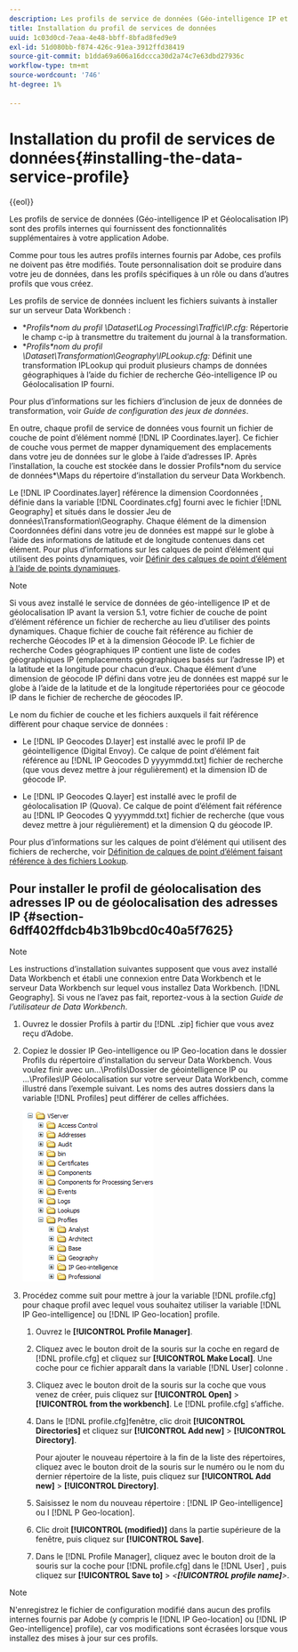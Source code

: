 ```yaml
---
description: Les profils de service de données (Géo-intelligence IP et Géolocalisation IP) sont des profils internes qui fournissent des fonctionnalités supplémentaires à votre application Adobe.
title: Installation du profil de services de données
uuid: 1c03d0cd-7eaa-4e48-bbff-8bfad8fed9e9
exl-id: 51d080bb-f874-426c-91ea-3912ffd38419
source-git-commit: b1dda69a606a16dccca30d2a74c7e63dbd27936c
workflow-type: tm+mt
source-wordcount: '746'
ht-degree: 1%

---
```


# Installation du profil de services de données{#installing-the-data-service-profile}

{{eol}}

Les profils de service de données (Géo-intelligence IP et Géolocalisation IP) sont des profils internes qui fournissent des fonctionnalités supplémentaires à votre application Adobe.

Comme pour tous les autres profils internes fournis par Adobe, ces profils ne doivent pas être modifiés. Toute personnalisation doit se produire dans votre jeu de données, dans les profils spécifiques à un rôle ou dans d’autres profils que vous créez.

Les profils de service de données incluent les fichiers suivants à installer sur un serveur Data Workbench :

* **Profils\*nom du profil *\Dataset\Log Processing\Traffic\IP.cfg:** Répertorie le champ c-ip à transmettre du traitement du journal à la transformation.
* **Profils\*nom du profil *\Dataset\Transformation\Geography\IPLookup.cfg:** Définit une transformation IPLookup qui produit plusieurs champs de données géographiques à l’aide du fichier de recherche Géo-intelligence IP ou Géolocalisation IP fourni.

Pour plus d’informations sur les fichiers d’inclusion de jeux de données de transformation, voir *Guide de configuration des jeux de données*.

En outre, chaque profil de service de données vous fournit un fichier de couche de point d’élément nommé [!DNL IP Coordinates.layer]. Ce fichier de couche vous permet de mapper dynamiquement des emplacements dans votre jeu de données sur le globe à l’aide d’adresses IP. Après l’installation, la couche est stockée dans le dossier Profils\*nom du service de données*\Maps du répertoire d’installation du serveur Data Workbench.

Le [!DNL IP Coordinates.layer] référence la dimension Coordonnées , définie dans la variable [!DNL Coordinates.cfg] fourni avec le fichier [!DNL Geography] et situés dans le dossier Jeu de données\Transformation\Geography. Chaque élément de la dimension Coordonnées défini dans votre jeu de données est mappé sur le globe à l’aide des informations de latitude et de longitude contenues dans cet élément. Pour plus d’informations sur les calques de point d’élément qui utilisent des points dynamiques, voir [Définir des calques de point d’élément à l’aide de points dynamiques](../../../../home/c-geo-oview/c-wk-img-lyrs/c-elmt-pt-lyrs/c-elmt-pt-lyrs-ref-lkp-files/c-elmt-pt-lyr-file-frmt/c-dyn-pts.md#concept-77ae65bedc3f465489bc135ae7e3c2f3).

>[!NOTE]
>
>Si vous avez installé le service de données de géo-intelligence IP et de géolocalisation IP avant la version 5.1, votre fichier de couche de point d’élément référence un fichier de recherche au lieu d’utiliser des points dynamiques. Chaque fichier de couche fait référence au fichier de recherche Géocodes IP et à la dimension Géocode IP. Le fichier de recherche Codes géographiques IP contient une liste de codes géographiques IP (emplacements géographiques basés sur l’adresse IP) et la latitude et la longitude pour chacun d’eux. Chaque élément d’une dimension de géocode IP défini dans votre jeu de données est mappé sur le globe à l’aide de la latitude et de la longitude répertoriées pour ce géocode IP dans le fichier de recherche de géocodes IP.

Le nom du fichier de couche et les fichiers auxquels il fait référence diffèrent pour chaque service de données :

* Le [!DNL IP Geocodes D.layer] est installé avec le profil IP de géointelligence (Digital Envoy). Ce calque de point d’élément fait référence au [!DNL IP Geocodes D yyyymmdd.txt] fichier de recherche (que vous devez mettre à jour régulièrement) et la dimension ID de géocode IP.

* Le [!DNL IP Geocodes Q.layer] est installé avec le profil de géolocalisation IP (Quova). Ce calque de point d’élément fait référence au [!DNL IP Geocodes Q yyyymmdd.txt] fichier de recherche (que vous devez mettre à jour régulièrement) et la dimension Q du géocode IP.

Pour plus d’informations sur les calques de point d’élément qui utilisent des fichiers de recherche, voir [Définition de calques de point d’élément faisant référence à des fichiers Lookup](../../../../home/c-geo-oview/c-wk-img-lyrs/c-elmt-pt-lyrs/c-elmt-pt-lyrs-ref-lkp-files/c-elmt-pt-lyrs-ref-lkp-files.md#concept-c40bd0890a984112bce831b596827f0f).

## Pour installer le profil de géolocalisation des adresses IP ou de géolocalisation des adresses IP {#section-6dff402ffdcb4b31b9bcd0c40a5f7625}

>[!NOTE]
>
>Les instructions d’installation suivantes supposent que vous avez installé Data Workbench et établi une connexion entre Data Workbench et le serveur Data Workbench sur lequel vous installez Data Workbench. [!DNL Geography]. Si vous ne l’avez pas fait, reportez-vous à la section *Guide de l’utilisateur de Data Workbench*.

1. Ouvrez le dossier Profils à partir du [!DNL .zip] fichier que vous avez reçu d’Adobe.
1. Copiez le dossier IP Geo-intelligence ou IP Geo-location dans le dossier Profils du répertoire d’installation du serveur Data Workbench. Vous voulez finir avec un...\Profils\Dossier de géointelligence IP ou ...\Profiles\IP Géolocalisation sur votre serveur Data Workbench, comme illustré dans l’exemple suivant. Les noms des autres dossiers dans la variable [!DNL Profiles] peut différer de celles affichées.

   ![](assets/Geo_installProfiles_dirIP.png)

1. Procédez comme suit pour mettre à jour la variable [!DNL profile.cfg] pour chaque profil avec lequel vous souhaitez utiliser la variable [!DNL IP Geo-intelligence] ou [!DNL IP Geo-location] profile.

   1. Ouvrez le **[!UICONTROL Profile Manager]**.
   1. Cliquez avec le bouton droit de la souris sur la coche en regard de [!DNL profile.cfg] et cliquez sur **[!UICONTROL Make Local]**. Une coche pour ce fichier apparaît dans la variable [!DNL User] colonne .

   1. Cliquez avec le bouton droit de la souris sur la coche que vous venez de créer, puis cliquez sur **[!UICONTROL Open]** > **[!UICONTROL from the workbench]**. Le [!DNL profile.cfg] s’affiche.

   1. Dans le [!DNL profile.cfg]fenêtre, clic droit **[!UICONTROL Directories]** et cliquez sur **[!UICONTROL Add new]** > **[!UICONTROL Directory]**.

      Pour ajouter le nouveau répertoire à la fin de la liste des répertoires, cliquez avec le bouton droit de la souris sur le numéro ou le nom du dernier répertoire de la liste, puis cliquez sur **[!UICONTROL Add new]** > **[!UICONTROL Directory]**.

   1. Saisissez le nom du nouveau répertoire : [!DNL IP Geo-intelligence] ou I [!DNL P Geo-location].

   1. Clic droit **[!UICONTROL (modified)]** dans la partie supérieure de la fenêtre, puis cliquez sur **[!UICONTROL Save]**.

   1. Dans le [!DNL Profile Manager], cliquez avec le bouton droit de la souris sur la coche pour [!DNL profile.cfg] dans le [!DNL User] , puis cliquez sur **[!UICONTROL Save to]** > *&lt;**[!UICONTROL profile name]**>*.

>[!NOTE]
>
>N&#39;enregistrez le fichier de configuration modifié dans aucun des profils internes fournis par Adobe (y compris le [!DNL IP Geo-location] ou [!DNL IP Geo-intelligence] profile), car vos modifications sont écrasées lorsque vous installez des mises à jour sur ces profils.
